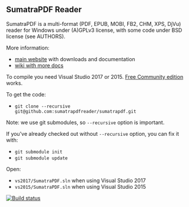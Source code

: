 ## SumatraPDF Reader

SumatraPDF is a multi-format (PDF, EPUB, MOBI, FB2, CHM, XPS, DjVu) reader
for Windows under (A)GPLv3 license, with some code under BSD license (see
AUTHORS).

More information:
* [main website](http://www.sumatrapdfreader.org) with downloads and documentation
* [wiki with more docs](https://www.notion.so/SumatraPDF-documentation-fed36a5624d443fe9f7be0e410ecd715)

To compile you need Visual Studio 2017 or 2015. [Free Community edition](https://www.visualstudio.com/vs/community/) works.

To get the code:
* `git clone --recursive git@github.com:sumatrapdfreader/sumatrapdf.git`

Note: we use git submodules, so `--recursive` option is important.

If you've already checked out without `--recursive` option, you can fix it with:
* `git submodule init`
* `git submodule update`

Open:
* `vs2017/SumatraPDF.sln` when using Visual Studio 2017
* `vs2015/SumatraPDF.sln` when using Visual Studio 2015

[![Build status](https://ci.appveyor.com/api/projects/status/tesjtgmpy26uf8p7?svg=true)](https://ci.appveyor.com/project/kjk/sumatrapdf)

